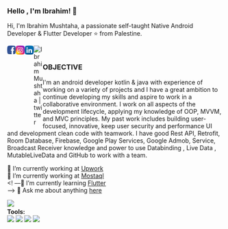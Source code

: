 ### Hello , I'm Ibrahim! 👋 

Hi, I'm Ibrahim Mushtaha, a passionate self-taught Native Android Developer & Flutter Developer ⭐ from Palestine.

<a href="https://www.facebook.com/ibrahim.mushtaha2/" rel="nofollow">
<img align="left" alt="Ibrahim Mushtaha | Facebook" width="20px" src="https://github.com/alfayedoficial/alfayedoficial/raw/master/005-facebook.png?raw=true" style="max-width:100%;">
  </a>
  <a href="https://www.instagram.com/ix.ibrahim7/" rel="nofollow">
  <img align="left" alt="Ibrahim Mushtaha | Instagram " width="21px" src="https://github.com/alfayedoficial/alfayedoficial/raw/master/003-instagram.png?raw=true" style="max-width:100%;">
</a>
<a href="https://www.linkedin.com/in/ibrahimmushtaha/" rel="nofollow">
  <img align="left" alt="Ibrahim Mushtaha | LinkedIn " width="21px" src="https://github.com/alfayedoficial/alfayedoficial/raw/master/006-linkedin.png?raw=true" style="max-width:100%;">
</a>

<a href="https://twitter.com/IbrahimMushtah2" rel="nofollow">
  <img align="left" alt="Ibrahim Mushtaha | twitter " width="21px" src="https://user-images.githubusercontent.com/41232970/101995968-ef46e200-3cd6-11eb-82c9-2f9cf297dfe1.png" style="max-width:100%;">
</a><br>


### OBJECTIVE

I'm an android developer kotlin & java with experience of working on a variety of projects and I have a great ambition to continue developing my skills and aspire to work in a collaborative environment. I work on all aspects of the development lifecycle, applying my knowledge of OOP, MVVM, and MVC principles. My past work includes building user-focused, innovative, keep user security and performance UI and development clean code with teamwork. I have good Rest API, Retrofit, Room Database, Firebase, Google Play Services, Google Admob, Service, Broadcast Receiver knowledge and power to use Databinding , Live Data , MutableLiveData and GitHub to work with a team.

🔭 I’m currently working at <a href="https://www.upwork.com/fl/ibrahimmushtaha" rel="nofollow">Upwork</a><br>
🔭 I’m currently working at <a href="https://mostaql.com/u/Ibrahim_Mushtah" rel="nofollow">Mostaql</a><br>
<! ––🌱 I’m currently learning <a href="https://flutter.dev/docs" rel="nofollow">Flutter</a><br> -->
💬 Ask me about anything <a href="https://github.com/Ibrahim-Mushtaha/Ibrahim-Mushtaha/issues" rel="nofollow">here</a><br>

<p>
<a target="_blank" rel="noopener noreferrer" href="https://camo.githubusercontent.com/e033af6f27b20a3471644206df38968dbd71b3880917f9050b4ffde6ce13a3c9/68747470733a2f2f6769746875622d726561646d652d73746174732e76657263656c2e6170702f6170693f757365726e616d653d616c66617965646f66696369616c2673686f775f69636f6e733d74727565267468656d653d6461726b26686964655f626f726465723d747275652669636f6e5f636f6c6f723d666666"><img src="https://github-readme-stats.vercel.app/api?username=Ibrahim-Mushtaha&&show_icons=true&title_color=ffffff&icon_color=bb2acf&text_color=daf7dc&bg_color=151515"></a>
<br>
<strong>Tools:</strong><br>
<code><a target="_blank" rel="noopener noreferrer" href="https://camo.githubusercontent.com/4941fcc9ec67c9140a88ae371985ae06d62e1cdfa781ebf342a77b27ca3a9d46/68747470733a2f2f322e62702e626c6f6773706f742e636f6d2f2d747a6d317477595f454e4d2f586c43527549305a6b52492f41414141414141414f736f2f426d4e4f55414e5857787763357677736c4e773357706a72446c67733950757751434c63424741735948512f73313630302f706173746564253242696d616765253242302e706e67"><img height="30" src="https://camo.githubusercontent.com/4941fcc9ec67c9140a88ae371985ae06d62e1cdfa781ebf342a77b27ca3a9d46/68747470733a2f2f322e62702e626c6f6773706f742e636f6d2f2d747a6d317477595f454e4d2f586c43527549305a6b52492f41414141414141414f736f2f426d4e4f55414e5857787763357677736c4e773357706a72446c67733950757751434c63424741735948512f73313630302f706173746564253242696d616765253242302e706e67" data-canonical-src="https://2.bp.blogspot.com/-tzm1twY_ENM/XlCRuI0ZkRI/AAAAAAAAOso/BmNOUANXWxwc5vwslNw3WpjrDlgs9PuwQCLcBGAsYHQ/s1600/pasted%2Bimage%2B0.png" style="max-width:100%;"></a></code>
<code><a target="_blank" rel="noopener noreferrer" href="https://camo.githubusercontent.com/2327c7adb8cca47b175c1f54a2ebdb2048f495346692b6046fa4724c8c753101/68747470733a2f2f7777772e61706b6d6972726f722e636f6d2f77702d636f6e74656e742f75706c6f6164732f323032302f30362f39312f356565383561643366326134312e706e67"><img height="30" src="https://camo.githubusercontent.com/2327c7adb8cca47b175c1f54a2ebdb2048f495346692b6046fa4724c8c753101/68747470733a2f2f7777772e61706b6d6972726f722e636f6d2f77702d636f6e74656e742f75706c6f6164732f323032302f30362f39312f356565383561643366326134312e706e67" data-canonical-src="https://www.apkmirror.com/wp-content/uploads/2020/06/91/5ee85ad3f2a41.png" style="max-width:100%;"></a></code>
<code><a target="_blank" rel="noopener noreferrer" href="https://camo.githubusercontent.com/f0cef5b78c20a9bb9261ead8dbc828917732e6830f1a2a75172e4c8d0caf9201/68747470733a2f2f63646e2e706978616261792e636f6d2f70686f746f2f323031352f31312f32372f31302f35352f70686f746f73686f702d313036353239365f3936305f3732302e6a7067"><img height="30" src="https://camo.githubusercontent.com/f0cef5b78c20a9bb9261ead8dbc828917732e6830f1a2a75172e4c8d0caf9201/68747470733a2f2f63646e2e706978616261792e636f6d2f70686f746f2f323031352f31312f32372f31302f35352f70686f746f73686f702d313036353239365f3936305f3732302e6a7067" data-canonical-src="https://cdn.pixabay.com/photo/2015/11/27/10/55/photoshop-1065296_960_720.jpg" style="max-width:100%;"></a></code>
<code><a target="_blank" rel="noopener noreferrer" href="https://camo.githubusercontent.com/938040703e25f988b487b166b8631ce258cd894bf7547e961536e8a4adf0d959/68747470733a2f2f75706c6f61642e77696b696d656469612e6f72672f77696b6970656469612f636f6d6d6f6e732f7468756d622f662f66622f41646f62655f496c6c7573747261746f725f43435f69636f6e2e7376672f3132303070782d41646f62655f496c6c7573747261746f725f43435f69636f6e2e7376672e706e67"><img height="30" src="https://camo.githubusercontent.com/938040703e25f988b487b166b8631ce258cd894bf7547e961536e8a4adf0d959/68747470733a2f2f75706c6f61642e77696b696d656469612e6f72672f77696b6970656469612f636f6d6d6f6e732f7468756d622f662f66622f41646f62655f496c6c7573747261746f725f43435f69636f6e2e7376672f3132303070782d41646f62655f496c6c7573747261746f725f43435f69636f6e2e7376672e706e67" data-canonical-src="https://upload.wikimedia.org/wikipedia/commons/thumb/f/fb/Adobe_Illustrator_CC_icon.svg/1200px-Adobe_Illustrator_CC_icon.svg.png" style="max-width:100%;"></a></code></p>
